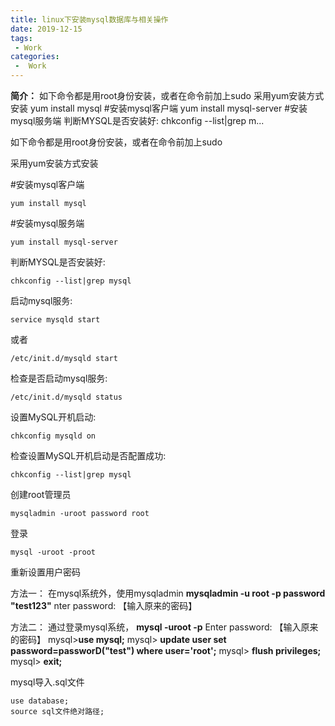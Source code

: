 ```yaml
---
title: linux下安装mysql数据库与相关操作
date: 2019-12-15
tags:
 - Work
categories:
 -  Work
---
```


**简介：** 如下命令都是用root身份安装，或者在命令前加上sudo 采用yum安装方式安装 yum install mysql #安装mysql客户端 yum install mysql-server #安装mysql服务端 判断MYSQL是否安装好: chkconfig --list|grep m...

如下命令都是用root身份安装，或者在命令前加上sudo

采用yum安装方式安装

#安装mysql客户端

```
yum install mysql
```

#安装mysql服务端

```
yum install mysql-server
```

判断MYSQL是否安装好:

```
chkconfig --list|grep mysql
```

启动mysql服务:

```
service mysqld start
```

 或者

```
/etc/init.d/mysqld start
```

检查是否启动mysql服务:

```
/etc/init.d/mysqld status
```

设置MySQL开机启动:

```
chkconfig mysqld on
```

检查设置MySQL开机启动是否配置成功:

```
chkconfig --list|grep mysql
```

创建root管理员

```
mysqladmin -uroot password root
```

登录

```
mysql -uroot -proot
```

 

 

 重新设置用户密码

方法一：
在mysql系统外，使用mysqladmin
**mysqladmin -u root -p password "test123"**
nter password: 【输入原来的密码】

方法二：
通过登录mysql系统，
**mysql -uroot -p**
Enter password: 【输入原来的密码】
mysql>**use mysql;**
mysql> **update user set password=passworD("test") where user='root';**
mysql> **flush privileges;**
mysql> **exit;**   

 

 

mysql导入.sql文件

```
use database;
source sql文件绝对路径;
```

